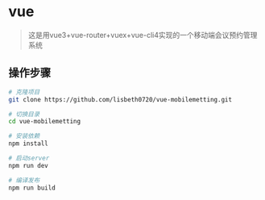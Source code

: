 # vue

> 这是用vue3+vue-router+vuex+vue-cli4实现的一个移动端会议预约管理系统


## 操作步骤

``` bash
# 克隆项目
git clone https://github.com/lisbeth0720/vue-mobilemetting.git

# 切换目录
cd vue-mobilemetting

# 安装依赖
npm install

# 启动server
npm run dev

# 编译发布
npm run build
```
